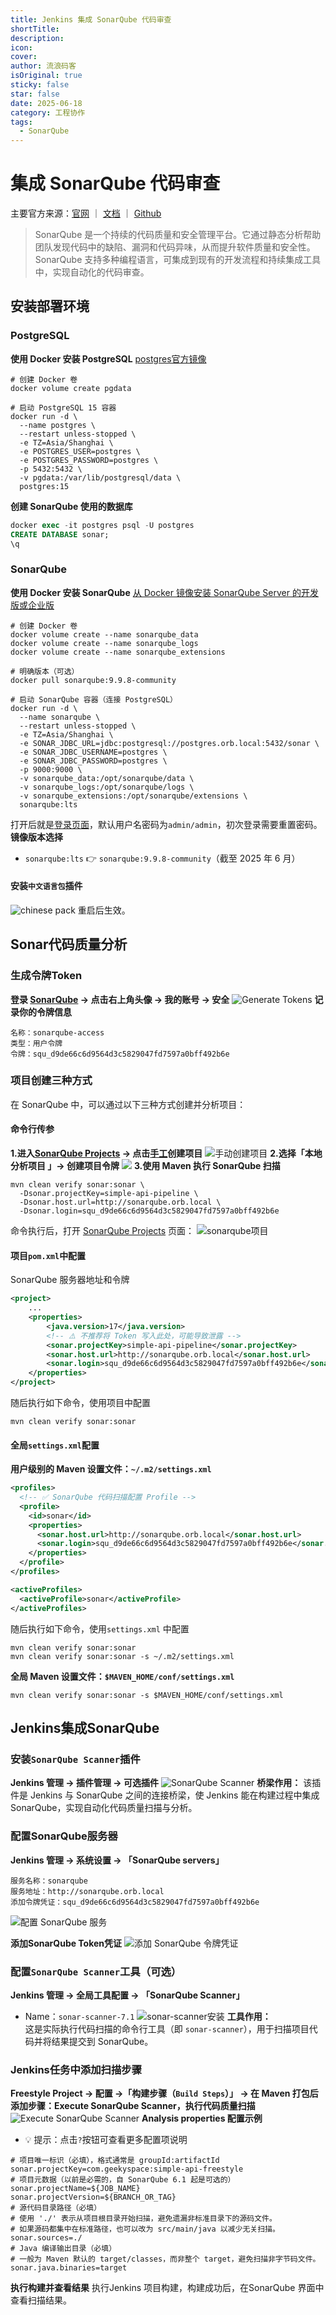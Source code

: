 ```yaml
---
title: Jenkins 集成 SonarQube 代码审查
shortTitle: 
description: 
icon: 
cover: 
author: 流浪码客
isOriginal: true
sticky: false
star: false
date: 2025-06-18
category: 工程协作
tags:
  - SonarQube
---
```

# 集成 SonarQube 代码审查
主要官方来源：[官网](https://www.sonarsource.com/products/sonarcloud/) ｜ [文档](https://docs.sonarsource.com/sonarqube/) ｜ [Github](https://github.com/SonarSource/sonarqube)
> SonarQube 是一个持续的代码质量和安全管理平台。它通过静态分析帮助团队发现代码中的缺陷、漏洞和代码异味，从而提升软件质量和安全性。SonarQube 支持多种编程语言，可集成到现有的开发流程和持续集成工具中，实现自动化的代码审查。
## 安装部署环境
### PostgreSQL
**使用 Docker 安装 PostgreSQL**
[postgres官方镜像](https://hub.docker.com/_/postgres)
```shell
# 创建 Docker 卷
docker volume create pgdata

# 启动 PostgreSQL 15 容器
docker run -d \
  --name postgres \
  --restart unless-stopped \
  -e TZ=Asia/Shanghai \
  -e POSTGRES_USER=postgres \
  -e POSTGRES_PASSWORD=postgres \
  -p 5432:5432 \
  -v pgdata:/var/lib/postgresql/data \
  postgres:15
```
**创建 SonarQube 使用的数据库**
```sql
docker exec -it postgres psql -U postgres
CREATE DATABASE sonar;
\q
```
### SonarQube
**使用 Docker 安装 SonarQube**
[从 Docker 镜像安装 SonarQube Server 的开发版或企业版](https://docs.sonarsource.com/sonarqube-server/latest/setup-and-upgrade/install-the-server/installing-sonarqube-from-docker/)
```shell
# 创建 Docker 卷
docker volume create --name sonarqube_data
docker volume create --name sonarqube_logs
docker volume create --name sonarqube_extensions

# 明确版本（可选）
docker pull sonarqube:9.9.8-community

# 启动 SonarQube 容器（连接 PostgreSQL）
docker run -d \
  --name sonarqube \
  --restart unless-stopped \
  -e TZ=Asia/Shanghai \
  -e SONAR_JDBC_URL=jdbc:postgresql://postgres.orb.local:5432/sonar \
  -e SONAR_JDBC_USERNAME=postgres \
  -e SONAR_JDBC_PASSWORD=postgres \
  -p 9000:9000 \
  -v sonarqube_data:/opt/sonarqube/data \
  -v sonarqube_logs:/opt/sonarqube/logs \
  -v sonarqube_extensions:/opt/sonarqube/extensions \
  sonarqube:lts
```
打开后就是[登录页面](sonarqube.orb.local)，默认用户名密码为`admin/admin`，初次登录需要重置密码。
**镜像版本选择**
* `sonarqube:lts` 👉 `sonarqube:9.9.8-community`（截至 2025 年 6 月）
#### 安装`中文语言包`插件
![chinese pack](http://img.geekyspace.cn/pictures/2025/202506230118857.png)
重启后生效。
## Sonar代码质量分析
### 生成令牌Token
**登录 [SonarQube](https://sonarqube.orb.local/) → 点击右上角头像 → 我的账号 → 安全**
![Generate Tokens](http://img.geekyspace.cn/pictures/2025/202506241212411.png)
**记录你的令牌信息**
```shell
名称：sonarqube-access
类型：用户令牌
令牌：squ_d9de66c6d9564d3c5829047fd7597a0bff492b6e
```
### 项目创建三种方式
在 SonarQube 中，可以通过以下三种方式创建并分析项目：
#### 命令行传参
**1.进入[SonarQube Projects](https://sonarqube.orb.local/projects/create)  → 点击[手工](https://sonarqube.orb.local/projects/create?mode=manual)创建项目**
![手动创建项目](http://img.geekyspace.cn/pictures/2025/202507010020326.png)
**2.选择「本地分析项目 」→ 创建项目令牌**
![](http://img.geekyspace.cn/pictures/2025/202507010026976.png)
**3.使用 Maven 执行 SonarQube 扫描**
```shell
mvn clean verify sonar:sonar \
  -Dsonar.projectKey=simple-api-pipeline \
  -Dsonar.host.url=http://sonarqube.orb.local \
  -Dsonar.login=squ_d9de66c6d9564d3c5829047fd7597a0bff492b6e
```
命令执行后，打开 [SonarQube Projects](https://sonarqube.orb.local/projects) 页面：
![sonarqube项目](http://img.geekyspace.cn/pictures/2025/202506251503280.png)
#### 项目`pom.xml`中配置
SonarQube 服务器地址和令牌
```xml
<project>
    ...
    <properties>  
        <java.version>17</java.version>
        <!-- ⚠️ 不推荐将 Token 写入此处，可能导致泄露 -->
        <sonar.projectKey>simple-api-pipeline</sonar.projectKey>  
        <sonar.host.url>http://sonarqube.orb.local</sonar.host.url>  
        <sonar.login>squ_d9de66c6d9564d3c5829047fd7597a0bff492b6e</sonar.login> 
    </properties>
</project>
```
随后执行如下命令，使用项目中配置
```shell
mvn clean verify sonar:sonar
```
#### 全局`settings.xml`配置
**用户级别的 Maven 设置文件：`~/.m2/settings.xml`**
```xml
<profiles>
  <!-- ✅ SonarQube 代码扫描配置 Profile -->
  <profile>
    <id>sonar</id>
    <properties>
      <sonar.host.url>http://sonarqube.orb.local</sonar.host.url>
      <sonar.login>squ_d9de66c6d9564d3c5829047fd7597a0bff492b6e</sonar.login>
    </properties>
  </profile>
</profiles>

<activeProfiles>
  <activeProfile>sonar</activeProfile>
</activeProfiles>
```
随后执行如下命令，使用`settings.xml` 中配置
```shell
mvn clean verify sonar:sonar
mvn clean verify sonar:sonar -s ~/.m2/settings.xml
```
**全局 Maven 设置文件：`$MAVEN_HOME/conf/settings.xml`**
```shell
mvn clean verify sonar:sonar -s $MAVEN_HOME/conf/settings.xml
```
## Jenkins集成SonarQube
### 安装`SonarQube Scanner`插件
**Jenkins 管理 → 插件管理 → 可选插件**
![SonarQube Scanner](http://img.geekyspace.cn/pictures/2025/202506261942256.png)
**桥梁作用：**
该插件是 Jenkins 与 SonarQube 之间的连接桥梁，使 Jenkins 能在构建过程中集成 SonarQube，实现自动化代码质量扫描与分析。
### 配置SonarQube服务器
**Jenkins 管理 → 系统设置 → 「SonarQube servers」**
```shell
服务名称：sonarqube
服务地址：http://sonarqube.orb.local
添加令牌凭证：squ_d9de66c6d9564d3c5829047fd7597a0bff492b6e
```
![配置 SonarQube 服务](http://img.geekyspace.cn/pictures/2025/202506291924183.png)

**添加SonarQube Token凭证**
![添加 SonarQube 令牌凭证](http://img.geekyspace.cn/pictures/2025/202506291922053.png)
### 配置`SonarQube Scanner`工具（可选）
**Jenkins 管理 → 全局工具配置 → 「SonarQube Scanner」**
* Name：`sonar-scanner-7.1`
![sonar-scanner安装](http://img.geekyspace.cn/pictures/2025/202506292012485.png)
**工具作用：**  
这是实际执行代码扫描的命令行工具（即 `sonar-scanner`），用于扫描项目代码并将结果提交到 SonarQube。
### Jenkins任务中添加扫描步骤
**Freestyle Project → 配置 →「构建步骤（`Build Steps`）」
→ 在 Maven 打包后添加步骤：Execute SonarQube Scanner，执行代码质量扫描**
![Execute SonarQube Scanner](http://img.geekyspace.cn/pictures/2025/202507010211660.png)
**Analysis properties 配置示例**
* 💡 提示：点击`?`按钮可查看更多配置项说明
```shell
# 项目唯一标识（必填），格式通常是 groupId:artifactId
sonar.projectKey=com.geekyspace:simple-api-freestyle
# 项目元数据（以前是必需的，自 SonarQube 6.1 起是可选的）
sonar.projectName=${JOB_NAME}
sonar.projectVersion=${BRANCH_OR_TAG}
# 源代码目录路径（必填）
# 使用 './' 表示从项目根目录开始扫描，避免遗漏非标准目录下的源码文件。
# 如果源码都集中在标准路径，也可以改为 src/main/java 以减少无关扫描。
sonar.sources=./
# Java 编译输出目录（必填）
# 一般为 Maven 默认的 target/classes，而非整个 target，避免扫描非字节码文件。
sonar.java.binaries=target
```
**执行构建并查看结果**
执行Jenkins 项目构建，构建成功后，在SonarQube 界面中查看扫描结果。